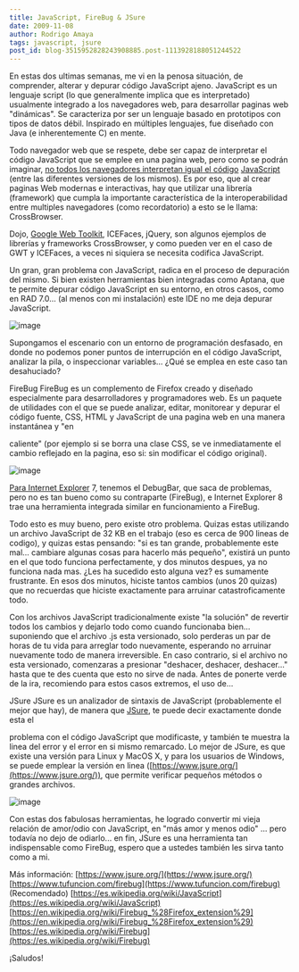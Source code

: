 ```yaml
---
title: JavaScript, FireBug & JSure
date: 2009-11-08
author: Rodrigo Amaya
tags: javascript, jsure
post_id: blog-3515952828243908885.post-1113928188051244522
---
```


En estas dos ultimas semanas, me vi en la penosa situación, de comprender, alterar y depurar código JavaScript ajeno. JavaScript es un lenguaje script (lo que generalmente implica que es interpretado) usualmente integrado a los navegadores web, para desarrollar paginas web "dinámicas". Se caracteriza por ser un lenguaje basado en prototipos con tipos de datos débil. Inspirado en múltiples lenguajes, fue diseñado con Java (e inherentemente C) en mente.

Todo navegador web que se respete, debe ser capaz de interpretar el código JavaScript que se emplee en una pagina web, pero como se podrán imaginar, [no todos los navegadores interpretan igual el código](https://www.blogger.com/goog_1257714242864)
[JavaScript](https://www.srbyte.com/2009/06/tu-sitio-compatible-en-todos-los.html)
(entre las diferentes versiones de los mismos). Es por eso, que al crear paginas Web modernas e interactivas, hay que utilizar una librería (framework) que cumpla la importante característica de la interoperabilidad entre multiples navegadores (como recordatorio) a esto se le llama: CrossBrowser.

Dojo, [Google Web Toolkit](https://www.srbyte.com/2009/10/trabajando-con-google-web-toolkit-y.html), ICEFaces, jQuery, son algunos ejemplos de librerías y frameworks CrossBrowser, y como pueden ver en el caso de GWT y ICEFaces, a veces ni siquiera se necesita codifica JavaScript.

Un gran, gran problema con JavaScript, radica en el proceso de depuración del mismo. Si bien existen herramientas bien integradas como Aptana, que te permite depurar código JavaScript en su entorno, en otros casos, como en RAD 7.0... (al menos con mi instalación) este IDE no me deja depurar JavaScript.

![image](https://3.bp.blogspot.com/_ayvorITawE4/Svc3PejcMxI/AAAAAAAACN0/HzOBSkO33Ho/s320/frustration.png)    

Supongamos el escenario con un entorno de programación desfasado, en donde no podemos poner puntos de interrupción en el código JavaScript, analizar la pila, o inspeccionar variables... ¿Qué se emplea en este caso tan desahuciado?

FireBug FireBug es un complemento de Firefox creado y diseñado especialmente para desarrolladores y programadores web. Es un paquete de utilidades con el que se puede analizar, editar, monitorear y depurar el código fuente, CSS, HTML y JavaScript de una pagina web en una manera instantánea y "en

caliente" (por ejemplo si se borra una clase CSS, se ve inmediatamente el cambio reflejado en la pagina, eso si: sin modificar el código original).

![image](https://2.bp.blogspot.com/_ayvorITawE4/Svc3KXmPBpI/AAAAAAAACNk/-hrk_3l7DPI/s320/firebug.png)    

[Para Internet Explorer](https://www.srbyte.com/2008/10/depurando-css-y-javascript-con-internet.html) 7, tenemos el DebugBar, que saca de problemas,
pero no es tan bueno como su contraparte (FireBug), e Internet Explorer 8 trae una herramienta integrada similar en funcionamiento a FireBug.

Todo esto es muy bueno, pero existe otro problema. Quizas estas utilizando un archivo JavaScript de 32 KB en el trabajo (eso es cerca de 900 lineas de codigo), y quizas estas pensando: "si es tan grande, probablemente este mal... cambiare algunas cosas para hacerlo más pequeño", existirá un punto en el que todo funciona perfectamente, y dos minutos despues, ya no funciona nada mas. ¿Les ha sucedido esto alguna vez? es sumamente frustrante. En esos dos minutos, hiciste tantos cambios (unos 20 quizas) que no recuerdas que hiciste exactamente para arruinar catastroficamente todo.

Con los archivos JavaScript tradicionalmente existe "la solución" de revertir todos los cambios y dejarlo todo como cuando funcionaba bien... suponiendo que el archivo .js esta versionado, solo perderas un par de horas de tu vida para arreglar todo nuevamente, esperando no arruinar nuevamente todo de manera irreversible. En caso contrario, si el archivo no esta versionado, comenzaras a presionar "deshacer, deshacer, deshacer..." hasta que te des cuenta que esto no sirve de nada. Antes de ponerte verde de la ira, recomiendo para estos casos extremos, el uso de...

JSure JSure es un analizador de sintaxis de JavaScript (probablemente el mejor que hay), de manera que [JSure](https://www.jsure.org/), te puede decir exactamente donde esta el

problema con el código JavaScript que modificaste, y también te muestra la linea del error y el error en si mismo remarcado. Lo mejor de JSure, es que existe una versión para Linux y MacOS X, y para los usuarios de Windows, se puede emplear la versión en linea ([https://www.jsure.org/](https://www.jsure.org/)), que permite verificar pequeños métodos o grandes archivos.

![image](https://2.bp.blogspot.com/_ayvorITawE4/Svc3MKV8EII/AAAAAAAACNs/_ZANt7ysHsg/s320/logo.png)    

Con estas dos fabulosas herramientas, he logrado convertir mi vieja relación de amor/odio con JavaScript, en "más amor y menos odio" ... pero todavía no dejo de odiarlo... en fin, JSure es una herramienta tan indispensable como FireBug, espero que a ustedes también les sirva tanto como a mi.

Más información:
[https://www.jsure.org/](https://www.jsure.org/)
[https://www.tufuncion.com/firebug](https://www.tufuncion.com/firebug)
(Recomendado)
[https://es.wikipedia.org/wiki/JavaScript](https://es.wikipedia.org/wiki/JavaScript)
[https://en.wikipedia.org/wiki/Firebug_%28Firefox_extension%29](https://en.wikipedia.org/wiki/Firebug_%28Firefox_extension%29)
[https://es.wikipedia.org/wiki/Firebug](https://es.wikipedia.org/wiki/Firebug)

¡Saludos!